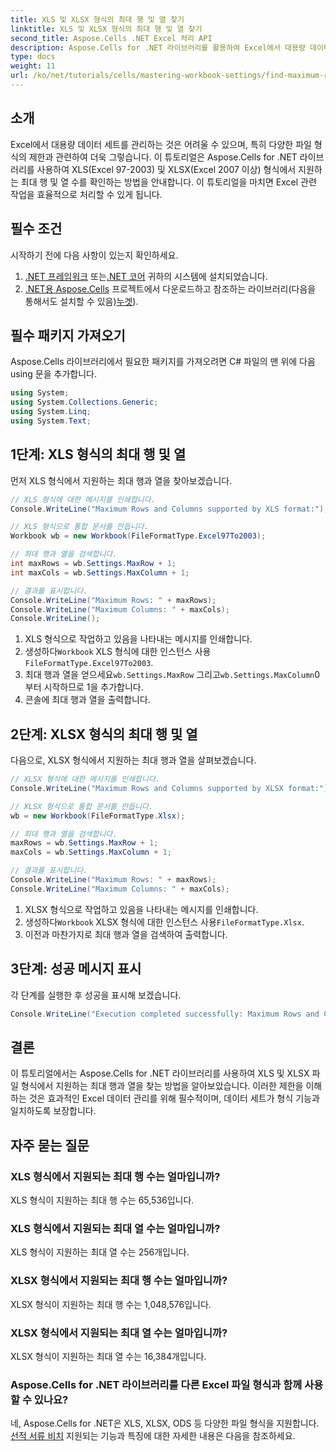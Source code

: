 ```yaml
---
title: XLS 및 XLSX 형식의 최대 행 및 열 찾기
linktitle: XLS 및 XLSX 형식의 최대 행 및 열 찾기
second_title: Aspose.Cells .NET Excel 처리 API
description: Aspose.Cells for .NET 라이브러리를 활용하여 Excel에서 대용량 데이터 세트를 효율적으로 관리하는 방법을 알아보세요. 이 가이드는 XLS 및 XLSX 파일 형식에서 지원되는 최대 행 및 열 수를 식별하는 단계별 접근 방식을 제공합니다.
type: docs
weight: 11
url: /ko/net/tutorials/cells/mastering-workbook-settings/find-maximum-rows-and-columns/
---
```

## 소개

Excel에서 대용량 데이터 세트를 관리하는 것은 어려울 수 있으며, 특히 다양한 파일 형식의 제한과 관련하여 더욱 그렇습니다. 이 튜토리얼은 Aspose.Cells for .NET 라이브러리를 사용하여 XLS(Excel 97-2003) 및 XLSX(Excel 2007 이상) 형식에서 지원하는 최대 행 및 열 수를 확인하는 방법을 안내합니다. 이 튜토리얼을 마치면 Excel 관련 작업을 효율적으로 처리할 수 있게 됩니다.

## 필수 조건

시작하기 전에 다음 사항이 있는지 확인하세요.

1. [.NET 프레임워크](https://dotnet.microsoft.com/en-us/download) 또는[.NET 코어](https://dotnet.microsoft.com/en-us/download) 귀하의 시스템에 설치되었습니다.
2. [.NET용 Aspose.Cells](https://releases.aspose.com/cells/net/) 프로젝트에서 다운로드하고 참조하는 라이브러리(다음을 통해서도 설치할 수 있음)[누겟](https://www.nuget.org/packages/Aspose.Cells/)).

## 필수 패키지 가져오기

Aspose.Cells 라이브러리에서 필요한 패키지를 가져오려면 C# 파일의 맨 위에 다음 using 문을 추가합니다.

```csharp
using System;
using System.Collections.Generic;
using System.Linq;
using System.Text;
```

## 1단계: XLS 형식의 최대 행 및 열

먼저 XLS 형식에서 지원하는 최대 행과 열을 찾아보겠습니다.

```csharp
// XLS 형식에 대한 메시지를 인쇄합니다.
Console.WriteLine("Maximum Rows and Columns supported by XLS format:");

// XLS 형식으로 통합 문서를 만듭니다.
Workbook wb = new Workbook(FileFormatType.Excel97To2003);

// 최대 행과 열을 검색합니다.
int maxRows = wb.Settings.MaxRow + 1;
int maxCols = wb.Settings.MaxColumn + 1;

// 결과를 표시합니다.
Console.WriteLine("Maximum Rows: " + maxRows);
Console.WriteLine("Maximum Columns: " + maxCols);
Console.WriteLine();
```

1. XLS 형식으로 작업하고 있음을 나타내는 메시지를 인쇄합니다.
2.  생성하다`Workbook` XLS 형식에 대한 인스턴스 사용`FileFormatType.Excel97To2003`.
3.  최대 행과 열을 얻으세요`wb.Settings.MaxRow` 그리고`wb.Settings.MaxColumn`0부터 시작하므로 1을 추가합니다.
4. 콘솔에 최대 행과 열을 출력합니다.

## 2단계: XLSX 형식의 최대 행 및 열

다음으로, XLSX 형식에서 지원하는 최대 행과 열을 살펴보겠습니다.

```csharp
// XLSX 형식에 대한 메시지를 인쇄합니다.
Console.WriteLine("Maximum Rows and Columns supported by XLSX format:");

// XLSX 형식으로 통합 문서를 만듭니다.
wb = new Workbook(FileFormatType.Xlsx);

// 최대 행과 열을 검색합니다.
maxRows = wb.Settings.MaxRow + 1;
maxCols = wb.Settings.MaxColumn + 1;

// 결과를 표시합니다.
Console.WriteLine("Maximum Rows: " + maxRows);
Console.WriteLine("Maximum Columns: " + maxCols);
```

1. XLSX 형식으로 작업하고 있음을 나타내는 메시지를 인쇄합니다.
2.  생성하다`Workbook` XLSX 형식에 대한 인스턴스 사용`FileFormatType.Xlsx`.
3. 이전과 마찬가지로 최대 행과 열을 검색하여 출력합니다.

## 3단계: 성공 메시지 표시

각 단계를 실행한 후 성공을 표시해 보겠습니다.

```csharp
Console.WriteLine("Execution completed successfully: Maximum Rows and Columns retrieval for both formats.");
```

## 결론

이 튜토리얼에서는 Aspose.Cells for .NET 라이브러리를 사용하여 XLS 및 XLSX 파일 형식에서 지원하는 최대 행과 열을 찾는 방법을 알아보았습니다. 이러한 제한을 이해하는 것은 효과적인 Excel 데이터 관리를 위해 필수적이며, 데이터 세트가 형식 기능과 일치하도록 보장합니다.

## 자주 묻는 질문

### XLS 형식에서 지원되는 최대 행 수는 얼마입니까?
XLS 형식이 지원하는 최대 행 수는 65,536입니다.

### XLS 형식에서 지원되는 최대 열 수는 얼마입니까?
XLS 형식이 지원하는 최대 열 수는 256개입니다.

### XLSX 형식에서 지원되는 최대 행 수는 얼마입니까?
XLSX 형식이 지원하는 최대 행 수는 1,048,576입니다.

### XLSX 형식에서 지원되는 최대 열 수는 얼마입니까?
XLSX 형식이 지원하는 최대 열 수는 16,384개입니다.

### Aspose.Cells for .NET 라이브러리를 다른 Excel 파일 형식과 함께 사용할 수 있나요?
 네, Aspose.Cells for .NET은 XLS, XLSX, ODS 등 다양한 파일 형식을 지원합니다.[선적 서류 비치](https://reference.aspose.com/cells/net/) 지원되는 기능과 특징에 대한 자세한 내용은 다음을 참조하세요.